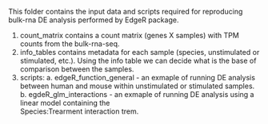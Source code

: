 This folder contains the input data and scripts required for reproducing bulk-rna DE analysis performed by EdgeR package.

1. count_matrix contains a count matrix (genes X samples) with TPM counts from the bulk-rna-seq.
2. info_tables contains metadata for each sample (species, unstimulated or stimulated, etc.). Using the info table we can decide what is the base of comparison between the samples.
3. scripts:
  a. edgeR_function_general - an exmaple of running DE analysis between human and mouse within unstimulated or      stimulated samples.
  b. egdeR_glm_interactions - an exmaple of running DE analysis using a linear model containing the     
     Species:Trearment interaction trem. 
